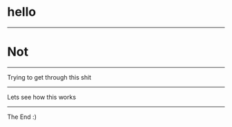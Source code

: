 # hello

---

# Not

---

Trying to get through this shit

---

Lets see how this works

---

The End :)
